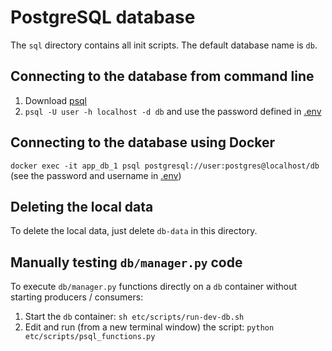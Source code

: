 # PostgreSQL database

The `sql` directory contains all init scripts. The default database name is `db`.

## Connecting to the database from command line

1. Download [psql](https://www.postgresql.org/download/)
2. `psql -U user -h localhost -d db` and use the password defined in [.env](.env)

## Connecting to the database using Docker
`docker exec -it app_db_1 psql postgresql://user:postgres@localhost/db`
(see the password and username in [.env](.env))


## Deleting the local data

To delete the local data, just delete `db-data` in this directory.


## Manually testing `db/manager.py` code

To execute `db/manager.py` functions directly on a `db` container without starting producers / consumers:

1. Start the `db` container: `sh etc/scripts/run-dev-db.sh`
2. Edit and run (from a new terminal window) the script: `python etc/scripts/psql_functions.py`
